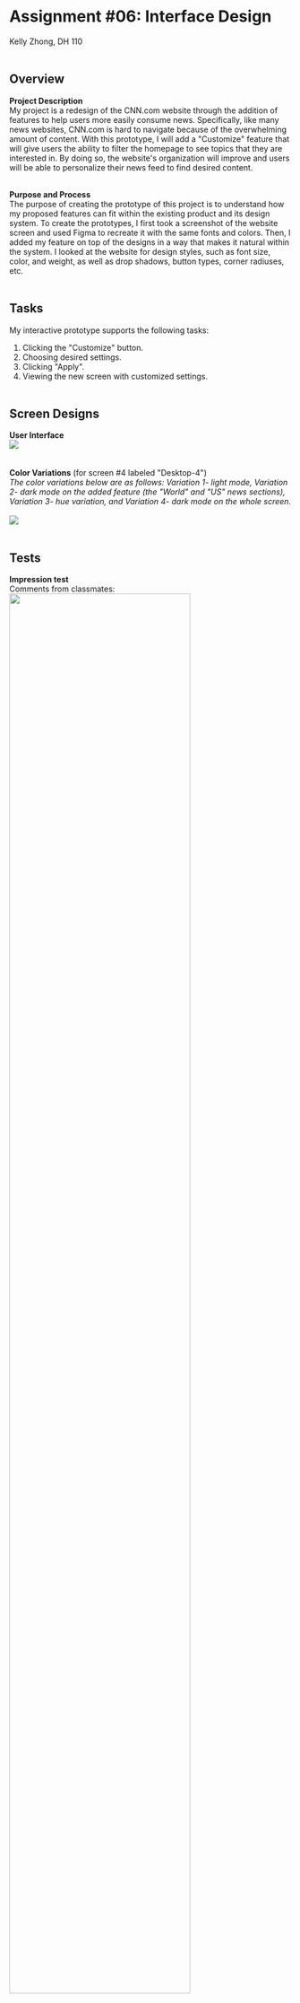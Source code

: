 # Assignment #06: Interface Design
Kelly Zhong, DH 110
<br><br>

## Overview
**Project Description** <br>
My project is a redesign of the CNN.com website through the addition of features to help users more easily consume news. Specifically, like many news websites, CNN.com is hard to navigate because of the overwhelming amount of content. With this prototype, I will add a "Customize" feature that will give users the ability to filter the homepage to see topics that they are interested in. By doing so, the website's organization will improve and users will be able to personalize their news feed to find desired content.
<br><br>

**Purpose and Process**<br>
The purpose of creating the prototype of this project is to understand how my proposed features can fit within the existing product and its design system. To create the prototypes, I first took a screenshot of the website screen and used Figma to recreate it with the same fonts and colors. Then, I added my feature on top of the designs in a way that makes it natural within the system. I looked at the website for design styles, such as font size, color, and weight, as well as drop shadows, button types, corner radiuses, etc. 
<br><br>

## Tasks
My interactive prototype supports the following tasks:
1. Clicking the "Customize" button.
2. Choosing desired settings.
3. Clicking "Apply".
4. Viewing the new screen with customized settings.
<br><br>

## Screen Designs
**User Interface** <br>
<img src="UI.png">
<br><br><br>
**Color Variations** (for screen #4 labeled "Desktop-4")<br>
<em>The color variations below are as follows: Variation 1- light mode, Variation 2- dark mode on the added feature (the "World" and "US" news sections), Variation 3- hue variation, and Variation 4- dark mode on the whole screen.</em> <br><br>
<img src="Variations.png">
<br><br>

## Tests
**Impression test** <br>
Comments from classmates: <br>
<img src="Comments.png" width=80%;>

Summary of findings: <br>
The impression test with my classmates today went well! They were really kind with their comments. The main findings that I took from this activity was that (1) the organization of the content fits within the existing CNN design system, and that (2) I could look into expanding the "Customize" feature and adding more filter options (like dates). Overall, the impression test was a great experience! <br><br>

**Accessibliity (color-contrast) check** <br>
<img src="Check1.png" width=50%;><img src="Check2.png" width=50%;>
<img src="Check3.png" width=50%;><img src="Check4.png" width=50%;>
<br><br>

## Design System
<img src="Design System.png" width=80%;>
Description: <br>
For the color scheme, I decided to stick with CNN's existing brand colors of red, black, and gray. Though I tried out a green variation (I tried green because it is opposite of red on the color wheel), I thought that it looked out of place and didn't fit the vibe of the brand. After eye-dropping the colors on the existing CNN website, I noticed that they actually use two different shades of red — one darker, for their logo and other design elements (like the red circle next to the "LIVE TV" and the background box on the "LIVE UPDATES" label on the first picture), and one brighter, for text. I checked the color contrast for each color. As for the feature I designed, I did so while taking into consideration existing design rules on the website. For example, I made sure the drop shadow and the cornor radius on the dropdown that I designed matched the existing one on the website. 
<br><br>

## Interactive Prototype
Here is the <a href="https://www.figma.com/file/p1gaHYkho81C894hVpk6tl/DH-110?node-id=29%3A2">link</a> to the prototype. There are two features that I designed and prototyped; the prototype starts at the first feature. To view the prototype of the second feature, click anywhere on the last screen of the first feature or click on the profile icon at any point.

My interactive prototype supports the following tasks: <br>
**Feature 1:**
1. Clicking the "Customize" button.
2. Choosing desired settings.
3. Clicking "Apply".
4. Viewing the new screen with customized settings.

**Feature 2:**
1. Clicking the profile icon.
2. Clicking on "Settings".
3. Toggling ON Accessibility Mode.
4. Returning to the homepage through the CNN logo on the navigation bar.

Here are two gifs that demonstrate each prototype: <br>

**Feature 1: Customize Feed** <br>
<img src="feature1.gif" width=80%;>
<br><br>

**Feature 2: Accessible Newsfeed** <br>
<img src="feature2.gif" width=80%;>
<br><br>

## Wireflow (Diagram)
<img src="wf1.png" width=90%;>
<img src="wf2.png" width=90%;>
<br>

## Cognitive Walkthrough
Below are questions that I asked and the answers I received from my classmates. <br>

_Feature 1_ <br>
**1. Can you tell what the "Customize" button does?** <br>
From MELKOTE, ADITI to Everyone: (3:59 PM) <br>
 I think I’d probably have to click on it and see what comes up in the drop down menu  <br>
From DONG, EMILY to Everyone: (4:00 PM) <br>
 I would say I wouldn't know what its customizing atfirst, but if I try it once I would know what it is  <br>
From HSIEH, JOY to Everyone: (4:00 PM) <br>
 i think now that you’ve explained it, it’s clear but i usually wouldn’t think that a new site is customizable so i dont know that i would pay the button any attention but the concept is cool!  <br>
From MA, JOYCE to Everyone: (4:00 PM) <br>
 I think it’s pretty intuitive since a lot of websites have options to filter now  <br><br>
 
**2. After I clicked on the "Customize" button, what are your thoughts?** <br>
From MELKOTE, ADITI to Everyone: (4:00 PM) <br>
 once you clicked on it it’s clear what it does!  <br>
From DONG, EMILY to Everyone: (4:01 PM) <br>
 hmm I think it would be more like filtering? I think customize sounds more like youre making the display look a certain way  <br>
From HSIEH, JOY to Everyone: (4:01 PM) <br>
 ^^ agreed! it reminds me of like shopping sites with filters ohhh yeah “filter” might be better  <br><br>

**3. What do you think about the overall flow?** <br>
From MELKOTE, ADITI to Everyone: (4:04 PM) <br>
 I think overall it’s very clear and easy to use!  <br>
 
_Feature 2_ <br>
**1. Is it intuitive getting from profile icon to settings?** <br>
From DONG, EMILY to Everyone: (4:06 PM) <br>
 ohh i thought settings would be under the hamburger menu sorry if its just me LOL  <br>
i think you can add a description for what accessibility mode is? <br>
From DONG, EMILY to Everyone: (4:07 PM) <br>
 cuz i would love that tbh <br>

**2. What do you think about the overall flow?** <br>
From HSIEH, JOY to Everyone: (4:09 PM) <br>
 ohhh yeah and hmm i think you could have accessibility mode on the account page and under the hamburger menu, but on the account page you set your default and hamburger menu is a quick toggle (helpful if multiple users sharing a device) <br><br>

_Screenshots_ <br>
<img src="screenshot1.png" width=40%;>
<img src="screenshot2.png" width=40%;>

_Findings Summary_ <br>
From the cognitive walkthrough, I found that while my prototype's flow was intuitive, there are some changes that could be made to make it clearer. For example, the word "Customize" may not be the best word to describe what the feature offers. Furthermore, I learned that it could be helpful to incorporate the Accessibility Mode on the homescreen as well as in the Settings, in case a user wants to quickly toggle between Accessibility Mode ON and OFF.
<br><br>

## Reflection

_(Reflection on creating the prototype)_
To create the prototype, I put myself in the shoes of the users and considered the steps that they would take when completing the tasks. This also helped me to prevent dead ends or any confusing interactions. The process of creating the prototype was smooth, but tedious in that I had to manually recreate all of the article titles and subtitles, as well as other design elements in order to customize the screens for the user.

_(Reflection on Cognitive Walkthrough)_
The cognitive walkthrough went really well! My classmates gave me valuable feedback while I walked through my prototypes. Based on the feedback that I got, I would change the "Customize" text to something else that better reflects the function. For example, the word "Filter" could serve a better purpose. Furthermore, I would consider placing the Accessibility Mode somewhere on the homescreen as well as in Settings, which would help users who don't have a CNN account to still use the feature. 
